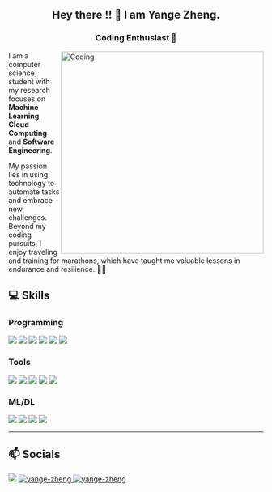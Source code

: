 
<h2 align="center">
Hey there !! 👋 I am Yange Zheng.
</h2>

<h3 align="center">
Coding Enthusiast 🤖
</h3>
<p align="justified">

<img align="right" alt="Coding" width="400" src="https://cdn.dribbble.com/users/1162077/screenshots/3848914/programmer.gif">

I am a computer science student with my research focuses on <b>Machine Learning</b>, <b>Cloud Computing</b> and <b>Software Engineering</b>. 

My passion lies in using technology to automate tasks and embrace new challenges. Beyond my coding pursuits, I enjoy traveling and training for marathons, which have taught me valuable lessons in endurance and resilience. 🏃‍♀️

</p>


<h2> 💻 Skills </h2>
<h3> Programming </h3>
<p>
<img src="https://img.shields.io/badge/modern%20C++-00599C?style=for-the-badge&logo=c%2B%2B&logoColor=white"/>
<img src="https://img.shields.io/badge/python-3670A0?style=for-the-badge&logo=python&logoColor=white"/>
<img src="https://img.shields.io/badge/javascript%20-%23323330.svg?&style=for-the-badge&logo=javascript&logoColor=%white"/>
<img src="https://img.shields.io/badge/Haskell-5e5086?style=for-the-badge&logo=haskell&logoColor=white"/>
<img src="https://img.shields.io/badge/Prolog-3776AB?style=for-the-badge&logo=prolog&logoColor=white"/>
<img src="https://img.shields.io/badge/SQL-3776AB?style=for-the-badge&logo=mysql&logoColor=white"/>

</p> 
<h3> Tools </h3> 
<p>
 <img src="https://img.shields.io/badge/kubernetes-%23326ce5.svg?style=for-the-badge&logo=kubernetes&logoColor=white" />
 <img src="https://img.shields.io/badge/git-%23F05033.svg?style=for-the-badge&logo=git&logoColor=white" />
 <img src="https://img.shields.io/badge/Shell-%235391FE.svg?style=for-the-badge&logo=powershell&logoColor=white" /> 
 <img src="https://img.shields.io/badge/docker-%230db7ed.svg?style=for-the-badge&logo=docker&logoColor=white" />
 <img src="https://img.shields.io/badge/AWS-%23FF9900.svg?style=for-the-badge&logo=amazon-aws&logoColor=white" />

</p>

<h3> ML/DL </h3> 
<p>

 <img src='https://img.shields.io/badge/numpy-%23013243.svg?style=for-the-badge&logo=numpy&logoColor=white' />
 <img src='https://img.shields.io/badge/scikit--learn-%23F7931E.svg?style=for-the-badge&logo=scikit-learn&logoColor=white' />
 <img src="https://img.shields.io/badge/PyTorch-%23EE4C2C.svg?style=for-the-badge&logo=PyTorch&logoColor=white" />
 <img src="https://img.shields.io/badge/pandas-%23150458.svg?style=for-the-badge&logo=pandas&logoColor=white" />

</p>

<hr/>

<h2> 📫 Socials </h2>
<p>
 <a href = "mailto:posterscofield@gmail.com"><img src="https://img.shields.io/badge/-Gmail-%23333?style=for-the-badge&logo=gmail&logoColor=white" target="_blank"></a>
<a href="https://www.linkedin.com/in/yange-zheng/" target="_blank"><img src="https://img.shields.io/badge/LinkedIn-0077B5?style=for-the-badge&logo=linkedin&logoColor=white" alt="yange-zheng">
 <a href="https://github.com/yangezheng" target="_blank"><img src="https://img.shields.io/badge/github%20-%23121011.svg?&style=for-the-badge&logo=github&logoColor=white" alt="yange-zheng">
<!--  <a href="" target="_blank"><img src="https://img.shields.io/badge/Twitter-%231DA1F2.svg?style=for-the-badge&logo=Twitter&logoColor=white" alt="ashmi-banerjee">
 <a href="https://medium.com/@ashmi_banerjee" target="_blank"><img src="https://img.shields.io/badge/Medium-12100E?style=for-the-badge&logo=medium&logoColor=white" alt="ashmi-banerjee">
<a href="https://scholar.google.com/citations?user=ygXK024AAAAJ&hl=en" target="_blank"><img src="https://img.shields.io/badge/-Google%20Scholar-4285F4?logo=google-scholar&logoColor=white&style=for-the-badge" alt="ashmi-banerjee"></a> -->
</p>
